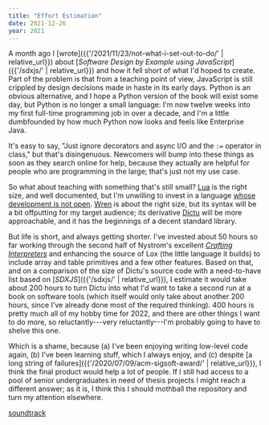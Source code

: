 ```yaml
---
title: "Effort Estimation"
date: 2021-12-26
year: 2021
---
```


A month ago I [wrote]({{'/2021/11/23/not-what-i-set-out-to-do/' | relative_url}}) about
[*Software Design by Example using JavaScript*]({{'/sdxjs/' | relative_url}})
and how it fell short of what I'd hoped to create.
Part of the problem is that from a teaching point of view,
JavaScript is still crippled by design decisions made in haste in its early days.
Python is an obvious alternative,
and I hope a Python version of the book will exist some day,
but Python is no longer a small language:
I'm now twelve weeks into my first full-time programming job in over a decade,
and I'm a little dumbfounded by how much Python now looks and feels like Enterprise Java.

It's easy to say,
"Just ignore decorators and async I/O and the `:=` operator in class,"
but that's disingenuous.
Newcomers will bump into these things as soon as they search online for help,
because they actually are helpful for people who are programming in the large;
that's just not my use case.

So what about teaching with something that's still small?
[Lua](https://www.lua.org/) is the right size, and well documented,
but I'm unwilling to invest in a language
[whose development is not open](http://lua-users.org/lists/lua-l/2008-06/msg00407.html).
[Wren](https://wren.io/) is about the right size,
but its syntax will be a bit offputting for my target audience;
its derivative [Dictu](https://dictu-lang.com/) will be more approachable,
and it has the beginnings of a decent standard library.

But life is short, and always getting shorter.
I've invested about 50 hours so far working through the second half of
Nystrom's excellent [*Crafting Interpreters*](https://craftinginterpreters.com/)
and enhancing the source of Lox (the little language it builds)
to include array and table primitives and a few other features.
Based on that,
and on a comparison of the size of Dictu's source code with
a need-to-have list based on [*SDXJS*]({{'/sdxjs/' | relative_url}}),
I estimate it would take about 200 hours to turn Dictu into
what I'd want to take a second run at a book on software tools
(which itself would only take about another 200 hours,
since I've already done most of the required thinking).
400 hours is pretty much all of my hobby time for 2022,
and there are other things I want to do more,
so reluctantly---very reluctantly---I'm probably going to have to shelve this one.

Which is a shame,
because (a) I've been enjoying writing low-level code again,
(b) I've been learning stuff, which I always enjoy,
and (c) despite [a long string of failures]({{'/2020/07/09/acm-sigsoft-award/' | relative_url}}),
I think the final product would help a lot of people.
If I still had access to a pool of senior undergraduates in need of thesis projects
I might reach a different answer;
as it is,
I think this I should mothball the repository and turn my attention elsewhere.

[soundtrack](https://www.youtube.com/watch?v=dpN_kpbVo3U)
